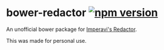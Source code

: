 bower-redactor [![npm version](https://badge.fury.io/js/bower-redactor.svg)](http://badge.fury.io/js/bower-redactor) 
==============

An unofficial bower package for [Imperavi's Redactor](http://imperavi.com/redactor/).

This was made for personal use.
